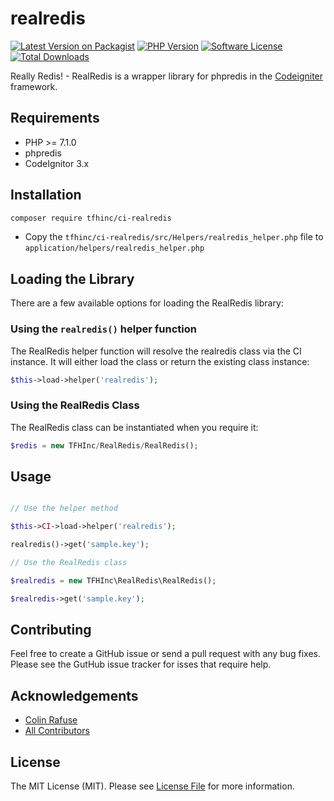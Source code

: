 # realredis

[![Latest Version on Packagist][ico-version]][link-packagist]
[![PHP Version][ico-php-version]][link-packagist]
[![Software License](https://img.shields.io/badge/license-MIT-brightgreen.svg?style=flat-square)](LICENSE.md)
[![Total Downloads][ico-downloads]][link-downloads]

Really Redis! - RealRedis is a wrapper library for phpredis in the [Codeigniter](https://codeigniter.com/) framework.

## Requirements

- PHP >= 7.1.0
- phpredis
- CodeIgnitor 3.x

## Installation

```bash
composer require tfhinc/ci-realredis
```

- Copy the `tfhinc/ci-realredis/src/Helpers/realredis_helper.php` file to `application/helpers/realredis_helper.php`

## Loading the Library

There are a few available options for loading the RealRedis library:

### Using the `realredis()` helper function

The RealRedis helper function will resolve the realredis class via the CI instance. It will either load the class or return the existing class instance:

``` php
$this->load->helper('realredis');
```

### Using the RealRedis Class

The RealRedis class can be instantiated when you require it:

``` php
$redis = new TFHInc/RealRedis/RealRedis();
```

## Usage

```php

// Use the helper method

$this->CI->load->helper('realredis');

realredis()->get('sample.key');

// Use the RealRedis class

$realredis = new TFHInc\RealRedis\RealRedis();

$realredis->get('sample.key');
```

## Contributing

Feel free to create a GitHub issue or send a pull request with any bug fixes. Please see the GutHub issue tracker for isses that require help.

## Acknowledgements

- [Colin Rafuse][link-author]
- [All Contributors][link-contributors]

## License

The MIT License (MIT). Please see [License File](LICENSE.md) for more information.

[ico-version]: https://img.shields.io/packagist/v/tfhinc/ci-realredis.svg?style=flat-square
[ico-php-version]: https://img.shields.io/packagist/php-v/tfhinc/ci-realredis.svg?style=flat-square
[ico-license]: https://img.shields.io/badge/license-MIT-brightgreen.svg?style=flat-square
[ico-downloads]: https://img.shields.io/packagist/dt/tfhinc/ci-realredis.svg?style=flat-square

[link-packagist]: https://packagist.org/packages/tfhinc/ci-realredis
[link-downloads]: https://packagist.org/packages/tfhinc/ci-realredis
[link-author]: https://github.com/crafuse
[link-contributors]: ../../contributors
